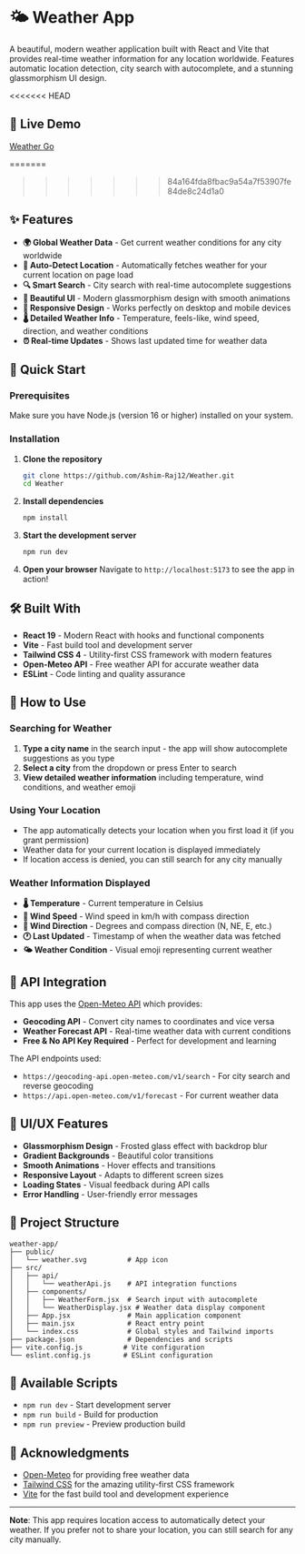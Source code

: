 # 🌤️ Weather App

A beautiful, modern weather application built with React and Vite that provides real-time weather information for any location worldwide. Features automatic location detection, city search with autocomplete, and a stunning glassmorphism UI design.

<<<<<<< HEAD
## 🚀 Live Demo

[Weather Go](https://weather-one-phi-44.vercel.app/)

=======
>>>>>>> 84a164fda8fbac9a54a7f53907fe84de8c24d1a0
## ✨ Features

- **🌍 Global Weather Data** - Get current weather conditions for any city worldwide
- **📍 Auto-Detect Location** - Automatically fetches weather for your current location on page load
- **🔍 Smart Search** - City search with real-time autocomplete suggestions
- **🎨 Beautiful UI** - Modern glassmorphism design with smooth animations
- **📱 Responsive Design** - Works perfectly on desktop and mobile devices
- **🌡️ Detailed Weather Info** - Temperature, feels-like, wind speed, direction, and weather conditions
- **⏰ Real-time Updates** - Shows last updated time for weather data

## 🚀 Quick Start

### Prerequisites

Make sure you have Node.js (version 16 or higher) installed on your system.

### Installation

1. **Clone the repository**

   ```bash
   git clone https://github.com/Ashim-Raj12/Weather.git
   cd Weather
   ```

2. **Install dependencies**

   ```bash
   npm install
   ```

3. **Start the development server**

   ```bash
   npm run dev
   ```

4. **Open your browser**
   Navigate to `http://localhost:5173` to see the app in action!

## 🛠️ Built With

- **React 19** - Modern React with hooks and functional components
- **Vite** - Fast build tool and development server
- **Tailwind CSS 4** - Utility-first CSS framework with modern features
- **Open-Meteo API** - Free weather API for accurate weather data
- **ESLint** - Code linting and quality assurance

## 📖 How to Use

### Searching for Weather

1. **Type a city name** in the search input - the app will show autocomplete suggestions as you type
2. **Select a city** from the dropdown or press Enter to search
3. **View detailed weather information** including temperature, wind conditions, and weather emoji

### Using Your Location

- The app automatically detects your location when you first load it (if you grant permission)
- Weather data for your current location is displayed immediately
- If location access is denied, you can still search for any city manually

### Weather Information Displayed

- **🌡️ Temperature** - Current temperature in Celsius
- **💨 Wind Speed** - Wind speed in km/h with compass direction
- **🧭 Wind Direction** - Degrees and compass direction (N, NE, E, etc.)
- **🕐 Last Updated** - Timestamp of when the weather data was fetched
- **🌤️ Weather Condition** - Visual emoji representing current weather

## 🔧 API Integration

This app uses the [Open-Meteo API](https://open-meteo.com/) which provides:

- **Geocoding API** - Convert city names to coordinates and vice versa
- **Weather Forecast API** - Real-time weather data with current conditions
- **Free & No API Key Required** - Perfect for development and learning

The API endpoints used:

- `https://geocoding-api.open-meteo.com/v1/search` - For city search and reverse geocoding
- `https://api.open-meteo.com/v1/forecast` - For current weather data

## 🎨 UI/UX Features

- **Glassmorphism Design** - Frosted glass effect with backdrop blur
- **Gradient Backgrounds** - Beautiful color transitions
- **Smooth Animations** - Hover effects and transitions
- **Responsive Layout** - Adapts to different screen sizes
- **Loading States** - Visual feedback during API calls
- **Error Handling** - User-friendly error messages

## 📁 Project Structure

```
weather-app/
├── public/
│   └── weather.svg          # App icon
├── src/
│   ├── api/
│   │   └── weatherApi.js    # API integration functions
│   ├── components/
│   │   ├── WeatherForm.jsx  # Search input with autocomplete
│   │   └── WeatherDisplay.jsx # Weather data display component
│   ├── App.jsx              # Main application component
│   ├── main.jsx             # React entry point
│   └── index.css            # Global styles and Tailwind imports
├── package.json             # Dependencies and scripts
├── vite.config.js          # Vite configuration
└── eslint.config.js        # ESLint configuration
```

## 🚀 Available Scripts

- `npm run dev` - Start development server
- `npm run build` - Build for production
- `npm run preview` - Preview production build

## 🙏 Acknowledgments

- [Open-Meteo](https://open-meteo.com/) for providing free weather data
- [Tailwind CSS](https://tailwindcss.com/) for the amazing utility-first CSS framework
- [Vite](https://vitejs.dev/) for the fast build tool and development experience

---

**Note**: This app requires location access to automatically detect your weather. If you prefer not to share your location, you can still search for any city manually.
